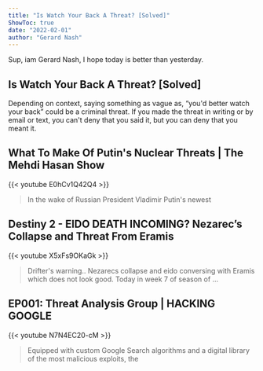 ```yaml
---
title: "Is Watch Your Back A Threat? [Solved]"
ShowToc: true 
date: "2022-02-01"
author: "Gerard Nash" 
---
```


Sup, iam Gerard Nash, I hope today is better than yesterday.
## Is Watch Your Back A Threat? [Solved]
Depending on context, saying something as vague as, “you'd better watch your back” could be a criminal threat. If you made the threat in writing or by email or text, you can't deny that you said it, but you can deny that you meant it.

## What To Make Of Putin's Nuclear Threats | The Mehdi Hasan Show
{{< youtube E0hCv1Q42Q4 >}}
>In the wake of Russian President Vladimir Putin's newest 

## Destiny 2 - EIDO DEATH INCOMING? Nezarec’s Collapse and Threat From Eramis
{{< youtube X5xFs9OKaGk >}}
>Drifter's warning.. Nezarecs collapse and eido conversing with Eramis which does not look good. Today in week 7 of season of ...

## EP001: Threat Analysis Group | HACKING GOOGLE
{{< youtube N7N4EC20-cM >}}
>Equipped with custom Google Search algorithms and a digital library of the most malicious exploits, the 

